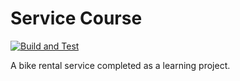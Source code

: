 # Service Course

[![Build and Test](https://github.com/bthreader/service-course/actions/workflows/main.yml/badge.svg)](https://github.com/bthreader/service-course/actions/workflows/main.yml)

A bike rental service completed as a learning project.
